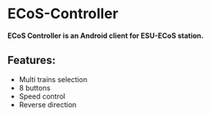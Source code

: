 # ECoS-Controller

**ECoS Controller is an Android client for ESU-ECoS station.** 

## Features:

 * Multi trains selection
 * 8 buttons 
 * Speed control
 * Reverse direction

